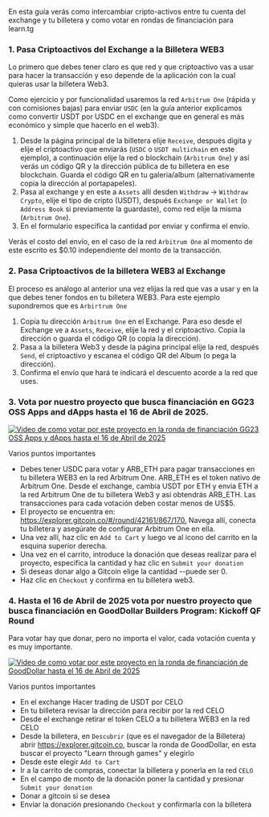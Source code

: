 En esta guía verás como intercambiar cripto-activos entre tu cuenta
del exchange y tu billetera y como votar en rondas de financiación para  
learn.tg

### 1. Pasa Criptoactivos del Exchange a la Billetera WEB3

Lo primero que debes tener claro es que red y que criptoactivo vas a 
usar para hacer la transacción y eso depende de la aplicación con la 
cual quieras usar la billetera Web3.

Como ejercicio y por funcionalidad usaremos la red `Arbitrum One` (rápida
y con comisiones bajas) para enviar `USDC` (en la guía anterior
explicamos como convertir USDT por USDC en el exchange que en 
general es más económico y simple que hacerlo en el web3).

1. Desde la página principal de la billetera elije `Receive`,
   después digita y elije el criptoactivo que enviarás (`USDC` o 
   `USDT multichain` en este ejemplo), a continuación elije la
   red o blockchain (`Arbitrum One`) y así verás un código QR 
   y la dirección pública de tu billetera en ese blockchain. Guarda el
   código QR en tu galeria/album (alternativamente copia la dirección al 
   portapapeles).
2. Pasa al exchange y en este a `Assets` allí desden 
   `Withdraw` -> `Withdraw Crypto`, elije el tipo de 
   cripto (USDT), después  `Exchange or Wallet` (o `Address Book` si 
   previamente la guardaste), como red elije la misma (`Arbitrum One`).
3. En el formulario especifica la cantidad por enviar y confirma el envío.

Verás el costo del envío, en el caso de la red `Arbitrum One` al momento de
este escrito es $0.10 independiente del monto de la transacción.


### 2. Pasa Criptoactivos de la billetera WEB3 al Exchange

El proceso es análogo al anterior una vez elijas la red que vas a usar 
y en la que debes tener fondos en tu billetera WEB3. 
Para este ejemplo supondremos que es `Arbirtrum One`

1. Copia tu dirección `Arbitrum One` en el Exchange. Para eso desde el 
   Exchange ve a `Assets`, `Receive`, elije la red y el criptoactivo.
   Copia la dirección o guarda el código QR (o copia la dirección).
2. Pasa a la billetera Web3 y desde la página principal elije la red, después
   `Send`, el criptoactivo y escanea el código QR del Album (o pega 
   la dirección).
3. Confirma el envío que hará te indicará el descuento acorde a la red
   que uses.

### 3. Vota por nuestro proyecto que busca financiación en GG23 OSS Apps and dApps hasta el 16 de Abril de 2025.


[![Video de como votar por este proyecto en la ronda de financiación GG23 OSS Apps y dApps hasta el 16 de Abril de 2025](https://img.youtube.com/vi/Qk4S9XJJczQ/0.jpg)](https://www.youtube.com/embed/Qk4S9XJJczQ)

Varios puntos importantes

* Debes tener USDC para votar y ARB_ETH para pagar transacciones en tu 
  billetera WEB3 en la red Arbitrum One. 
  ARB_ETH es el token nativo de Arbitrum One. Desde el exchange, cambia
  USDT por ETH y envia ETH a la red Arbitrum One de tu billetera Web3
  y así obtendrás ARB_ETH.  Las transacciones para cada votación deben 
  costar menos de US$5.
* El proyecto se encuentra en: 
  <https://explorer.gitcoin.co/#/round/42161/867/170.> Navega allí, 
  conecta tu billetera y asegúrate de configurar Arbitrum One en ella.
* Una vez allí, haz clic en `Add to Cart` y luego ve al icono del carrito 
  en la esquina superior derecha.
* Una vez en el carrito, introduce la donación que deseas realizar para el
  proyecto, especifica la cantidad y haz clic en `Submit your donation`
* Si deseas donar algo a Gitcoin elige la cantidad --puede ser 0.
* Haz clic en `Checkout` y confirma en tu billetera web3.


### 4. Hasta el 16 de Abril de 2025 vota por nuestro proyecto que busca financiación en GoodDollar Builders Program: Kickoff QF Round

Para votar hay que donar, pero no importa el valor, cada votación cuenta y es
muy importante.

[![Video de como votar por este proyecto en la ronda de financiación de GoodDollar hasta el 16 de Abril de 2025](https://img.youtube.com/vi/6GJAchDsj3Q/0.jpg)](https://www.youtube.com/embed/6GJAchDsj3Q)

Varios puntos importantes

* En el exchange Hacer trading de USDT por CELO
* En tu billetera revisar la dirección para recibir por la red CELO
* Desde el exchange retirar el token CELO a tu billetera WEB3 en la red CELO
* Desde la billetera, en `Descubrir` (que es el navegador de la Billetera) 
  abrir <https://explorer.gitcoin.co>, buscar la ronda de GoodDollar, 
  en esta buscar el proyecto "Learn through games" y elegirlo
* Desde este elegir `Add to Cart`
* Ir a la carrito de compras, conectar la billetera y ponerla en la red `CELO`
* En el campo de monto de la donación poner la cantidad y presionar 
  `Submit your donation`
* Donar a gitcoin si se desea
* Enviar la donación presionando `Checkout` y confirmarla con la billetera

